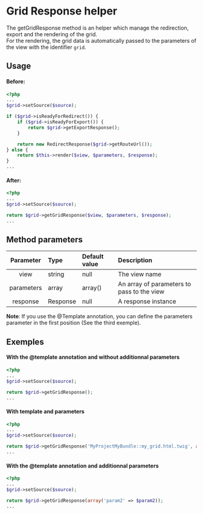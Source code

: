 Grid Response helper
====================

The getGridResponse method is an helper which manage the redirection, export and the rendering of the grid.  
For the rendering, the grid data is automatically passed to the parameters of the view with the identifier `grid`.

## Usage

#### Before:

```php
<?php
...
$grid->setSource($source);

if ($grid->isReadyForRedirect()) {
    if ($grid->isReadyForExport()) {
        return $grid->getExportResponse();
    }

    return new RedirectResponse($grid->getRouteUrl());
} else {
    return $this->render($view, $parameters, $response);
}
...
```

#### After:

```php
<?php
...
$grid->setSource($source);

return $grid->getGridResponse($view, $parameters, $response);
...
```

## Method parameters

|Parameter|Type|Default value|Description|
|:--:|:--|:--|:--|
|view|string|null|The view name|
|parameters|array|array()|An array of parameters to pass to the view|
|response|Response|null|A response instance|

**Note**: If you use the @Template annotation, you can define the parameters parameter in the first position (See the third exemple).

## Exemples

#### With the @template annotation and without additionnal parameters

```php
<?php
...
$grid->setSource($source);

return $grid->getGridResponse();
...
```

#### With template and parameters

```php
<?php
...
$grid->setSource($source);

return $grid->getGridResponse('MyProjectMyBundle::my_grid.html.twig', array('param2' => $param2));
...
```

#### With the @template annotation and additionnal parameters

```php
<?php
...
$grid->setSource($source);

return $grid->getGridResponse(array('param2' => $param2));
...
```

